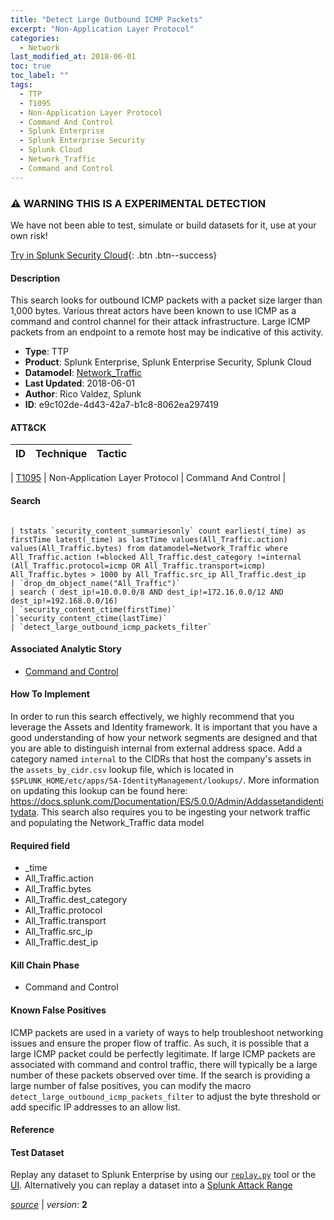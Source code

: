 ```yaml
---
title: "Detect Large Outbound ICMP Packets"
excerpt: "Non-Application Layer Protocol"
categories:
  - Network
last_modified_at: 2018-06-01
toc: true
toc_label: ""
tags:
  - TTP
  - T1095
  - Non-Application Layer Protocol
  - Command And Control
  - Splunk Enterprise
  - Splunk Enterprise Security
  - Splunk Cloud
  - Network_Traffic
  - Command and Control
---
```


### ⚠️ WARNING THIS IS A EXPERIMENTAL DETECTION
We have not been able to test, simulate or build datasets for it, use at your own risk!


[Try in Splunk Security Cloud](https://www.splunk.com/en_us/cyber-security.html){: .btn .btn--success}

#### Description

This search looks for outbound ICMP packets with a packet size larger than 1,000 bytes. Various threat actors have been known to use ICMP as a command and control channel for their attack infrastructure. Large ICMP packets from an endpoint to a remote host may be indicative of this activity.

- **Type**: TTP
- **Product**: Splunk Enterprise, Splunk Enterprise Security, Splunk Cloud
- **Datamodel**: [Network_Traffic](https://docs.splunk.com/Documentation/CIM/latest/User/NetworkTraffic)
- **Last Updated**: 2018-06-01
- **Author**: Rico Valdez, Splunk
- **ID**: e9c102de-4d43-42a7-b1c8-8062ea297419


#### ATT&CK

| ID          | Technique   | Tactic         |
| ----------- | ----------- |--------------- |

| [T1095](https://attack.mitre.org/techniques/T1095/) | Non-Application Layer Protocol | Command And Control |





#### Search

```

| tstats `security_content_summariesonly` count earliest(_time) as firstTime latest(_time) as lastTime values(All_Traffic.action) values(All_Traffic.bytes) from datamodel=Network_Traffic where All_Traffic.action !=blocked All_Traffic.dest_category !=internal (All_Traffic.protocol=icmp OR All_Traffic.transport=icmp) All_Traffic.bytes > 1000 by All_Traffic.src_ip All_Traffic.dest_ip 
| `drop_dm_object_name("All_Traffic")` 
| search ( dest_ip!=10.0.0.0/8 AND dest_ip!=172.16.0.0/12 AND dest_ip!=192.168.0.0/16) 
| `security_content_ctime(firstTime)`
|`security_content_ctime(lastTime)` 
| `detect_large_outbound_icmp_packets_filter`
```

#### Associated Analytic Story
* [Command and Control](/stories/command_and_control)


#### How To Implement
In order to run this search effectively, we highly recommend that you leverage the Assets and Identity framework. It is important that you have a good understanding of how your network segments are designed and that you are able to distinguish internal from external address space. Add a category named `internal` to the CIDRs that host the company&#39;s assets in the `assets_by_cidr.csv` lookup file, which is located in `$SPLUNK_HOME/etc/apps/SA-IdentityManagement/lookups/`. More information on updating this lookup can be found here: https://docs.splunk.com/Documentation/ES/5.0.0/Admin/Addassetandidentitydata. This search also requires you to be ingesting your network traffic and populating the Network_Traffic data model

#### Required field
* _time
* All_Traffic.action
* All_Traffic.bytes
* All_Traffic.dest_category
* All_Traffic.protocol
* All_Traffic.transport
* All_Traffic.src_ip
* All_Traffic.dest_ip


#### Kill Chain Phase
* Command and Control


#### Known False Positives
ICMP packets are used in a variety of ways to help troubleshoot networking issues and ensure the proper flow of traffic. As such, it is possible that a large ICMP packet could be perfectly legitimate. If large ICMP packets are associated with command and control traffic, there will typically be a large number of these packets observed over time. If the search is providing a large number of false positives, you can modify the macro `detect_large_outbound_icmp_packets_filter` to adjust the byte threshold or add specific IP addresses to an allow list.





#### Reference


#### Test Dataset
Replay any dataset to Splunk Enterprise by using our [`replay.py`](https://github.com/splunk/attack_data#using-replaypy) tool or the [UI](https://github.com/splunk/attack_data#using-ui).
Alternatively you can replay a dataset into a [Splunk Attack Range](https://github.com/splunk/attack_range#replay-dumps-into-attack-range-splunk-server)




[*source*](https://github.com/splunk/security_content/tree/develop/detections/experimental/network/detect_large_outbound_icmp_packets.yml) \| *version*: **2**